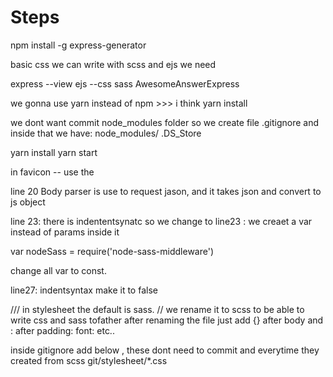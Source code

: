 
 # Steps

  npm install -g express-generator

 basic css we can write with scss and ejs we need  
  
   express --view ejs --css sass AwesomeAnswerExpress 

  we gonna use yarn instead of npm >>> i think
   yarn install 

we dont want commit node_modules folder
so we create file .gitignore and inside that we have:
node_modules/
.DS_Store


yarn install
yarn start


in favicon -- use the 

line 20 Body parser is use to request jason, and it takes json and convert to js object

line 23: there is indententsynatc so we change to 
line23 : we creaet a var instead of params inside it

var nodeSass = require('node-sass-middleware')

change all var to const.

line27: indentsyntax make it to false


/// in stylesheet the default is sass. 
// we rename it to scss to be able to write css and sass tofather 
after renaming the file just add {} after body and : after padding: font: etc..


inside gitignore add below , these dont need to commit and everytime they created from scss
git/stylesheet/*.css 










